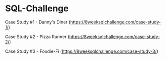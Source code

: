 # SQL-Challenge

Case Study #1 - Danny's Diner (https://8weeksqlchallenge.com/case-study-1/)

Case Study #2 - Pizza Runner (https://8weeksqlchallenge.com/case-study-2/)

Case Study #3 - Foodie-Fi (https://8weeksqlchallenge.com/case-study-3/)

